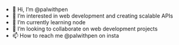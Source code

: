 - 👋 Hi, I’m @palwithpen
- 👀 I’m interested in web development and creating scalable APIs
- 🌱 I’m currently learning node
- 💞️ I’m looking to collaborate on web development projects
- 📫 How to reach me @palwithpen on insta 

<!---
palwithpen/palwithpen is a ✨ special ✨ repository because its `README.md` (this file) appears on your GitHub profile.
You can click the Preview link to take a look at your changes.
--->
